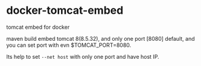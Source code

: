 # docker-tomcat-embed
tomcat embed for docker

maven build embed tomcat 8(8.5.32), and only one port [8080] default, and you can set port with evn $TOMCAT_PORT=8080.

Its help to set ` --net host ` with only one port and have host IP.
